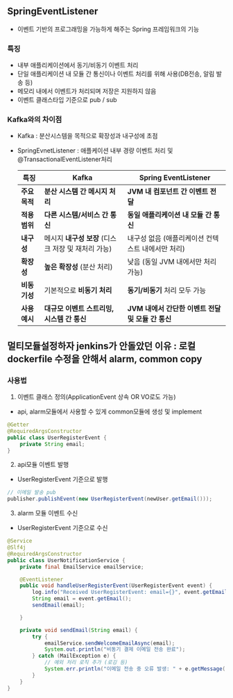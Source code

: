 ## SpringEventListener
- 이벤트 기반의 프로그래밍을 가능하게 해주는 Spring 프레임워크의 기능

### 특징
- 내부 애플리케이션에서 동기/비동기 이벤트 처리
- 단일 애플리케이션 내 모듈 간 통신이나 이벤트 처리를 위해 사용(DB전송, 알림 발송 등)
- 메모리 내에서 이벤트가 처리되며 저장은 지원하지 않음
- 이벤트 클래스타입 기준으로 pub / sub

### Kafka와의 차이점
- Kafka : 분산시스템을 목적으로 확장성과 내구성에 초점
- SpringEvnetListener : 애플케이션 내부 경량 이벤트 처리 및 @TransactionalEventListener처리

  | **특징**                  | **Kafka**                                           | **Spring EventListener**                               |
  |---------------------------|-----------------------------------------------------|--------------------------------------------------------|
  | **주요 목적**              | **분산 시스템 간 메시지 처리**                       | **JVM 내 컴포넌트 간 이벤트 전달**                     |
  | **적용 범위**              | **다른 시스템/서비스 간 통신**                       | **동일 애플리케이션 내 모듈 간 통신**                   |
  | **내구성**                 | 메시지 **내구성 보장** (디스크 저장 및 재처리 가능)   | 내구성 없음 (애플리케이션 컨텍스트 내에서만 처리)      |
  | **확장성**                 | **높은 확장성** (분산 처리)                         | 낮음 (동일 JVM 내에서만 처리 가능)                     |
  | **비동기성**               | 기본적으로 **비동기 처리**                           | **동기/비동기** 처리 모두 가능                         |
  | **사용 예시**              | **대규모 이벤트 스트리밍, 시스템 간 통신**           | **JVM 내에서 간단한 이벤트 전달 및 모듈 간 통신**      |


## 멀티모듈설정하자 jenkins가 안돌았던 이유 : 로컬 dockerfile 수정을 안해서 alarm, common copy

### 사용법
1. 이벤트 클래스 정의(ApplicationEvent 상속 OR VO로도 가능)
- api, alarm모듈에서 사용할 수 있게 common모듈에 생성 및 implement
```java
@Getter
@RequiredArgsConstructor
public class UserRegisterEvent {
    private String email;
} 
```

2. api모듈 이벤트 발행
- UserRegisterEvent 기준으로 발행
```java
// 이메일 발송 pub
publisher.publishEvent(new UserRegisterEvent(newUser.getEmail())); 
```

3. alarm 모듈 이벤트 수신
- UserRegisterEvent 기준으로 수신
```java
@Service
@Slf4j
@RequiredArgsConstructor
public class UserNotificationService {
    private final EmailService emailService;

    @EventListener
    public void handleUserRegisterEvent(UserRegisterEvent event) {
        log.info("Received UserRegisterEvent: email={}", event.getEmail());
        String email = event.getEmail();
        sendEmail(email);

    }

    private void sendEmail(String email) {
        try {
            emailService.sendWelcomeEmailAsync(email);
            System.out.println("비동기 결제 이메일 전송 완료");
        } catch (MailException e) {
            // 예외 처리 로직 추가 (로깅 등)
            System.err.println("이메일 전송 중 오류 발생: " + e.getMessage());
        }
    }
} 
```

